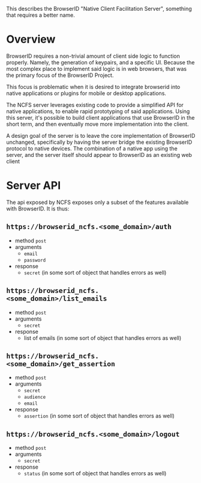 This describes the BrowserID "Native Client Facilitation Server", 
something that requires a better name.

# Overview

BrowserID requires a non-trivial amount of client side logic to 
function properly.  Namely, the generation of keypairs, and a specific
UI.  Because the most complex place to implement said logic is in 
web browsers, that was the primary focus of the BrowserID Project.

This focus is problematic when it is desired to integrate browserid
into native applications or plugins for mobile or desktop applications.

The NCFS server leverages existing code to provide a simplified API for
native applications, to enable rapid prototyping of said applications.
Using this server, it's possible to build client applications that 
use BrowserID in the short term, and then eventually move more
implementation into the client.

A design goal of the server is to leave the core implementation of
BrowserID unchanged, specifically by having the server bridge the 
existing BrowserID protocol to native devices.  The combination of 
a native app using the server, and the server itself should appear
to BrowserID as an existing web client

# Server API

The api exposed by NCFS exposes only a subset of the features
available with BrowserID.  It is thus:

## `https://browserid_ncfs.<some_domain>/auth`

  * method `post`
  * arguments 
    * `email`
    * `password`
  * response
    * `secret` (in some sort of object that handles errors as well)

## `https://browserid_ncfs.<some_domain>/list_emails`

  * method `post`
  * arguments 
    * `secret`
  * response
    * list of emails (in some sort of object that handles errors as well)

## `https://browserid_ncfs.<some_domain>/get_assertion`

  * method `post`
  * arguments 
    * `secret`
    * `audience`
    * `email`
  * response
    * `assertion` (in some sort of object that handles errors as well)

## `https://browserid_ncfs.<some_domain>/logout`

  * method `post`
  * arguments 
    * `secret`
  * response
    * `status` (in some sort of object that handles errors as well)
